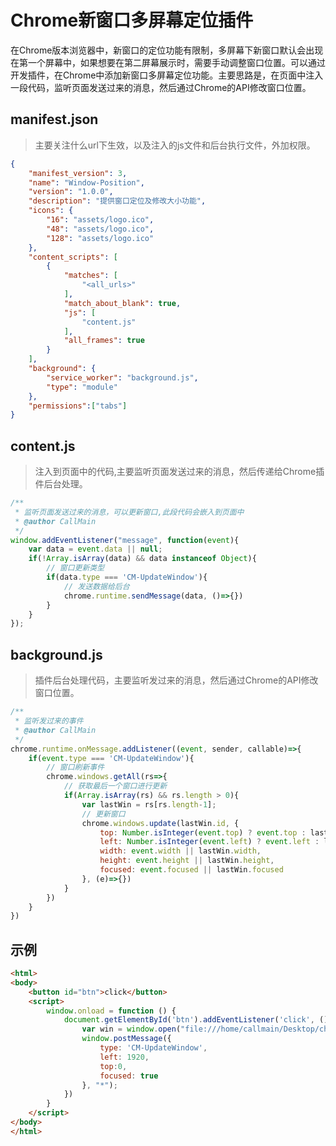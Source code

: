 # Chrome新窗口多屏幕定位插件

在Chrome版本浏览器中，新窗口的定位功能有限制，多屏幕下新窗口默认会出现在第一个屏幕中，如果想要在第二屏幕展示时，需要手动调整窗口位置。可以通过开发插件，在Chrome中添加新窗口多屏幕定位功能。主要思路是，在页面中注入一段代码，监听页面发送过来的消息，然后通过Chrome的API修改窗口位置。

## manifest.json

> 主要关注什么url下生效，以及注入的js文件和后台执行文件，外加权限。

```json
{
    "manifest_version": 3,
    "name": "Window-Position",
    "version": "1.0.0",
    "description": "提供窗口定位及修改大小功能",
    "icons": {
        "16": "assets/logo.ico",
        "48": "assets/logo.ico",
        "128": "assets/logo.ico"
    },
    "content_scripts": [
        {
            "matches": [
                "<all_urls>"
            ],
            "match_about_blank": true,
            "js": [
                "content.js"
            ],
            "all_frames": true
        }
    ],
    "background": {
        "service_worker": "background.js",
        "type": "module"
    },
    "permissions":["tabs"]
}
```

## content.js

> 注入到页面中的代码,主要监听页面发送过来的消息，然后传递给Chrome插件后台处理。

```javascript
/**
 * 监听页面发送过来的消息，可以更新窗口,此段代码会嵌入到页面中
 * @author CallMain
 */
window.addEventListener("message", function(event){
    var data = event.data || null;
    if(!Array.isArray(data) && data instanceof Object){
        // 窗口更新类型
        if(data.type === 'CM-UpdateWindow'){
            // 发送数据给后台
            chrome.runtime.sendMessage(data, ()=>{})
        }
    }
});
```

## background.js

> 插件后台处理代码，主要监听发过来的消息，然后通过Chrome的API修改窗口位置。

```javascript
/**
 * 监听发过来的事件
 * @author CallMain
 */
chrome.runtime.onMessage.addListener((event, sender, callable)=>{
    if(event.type === 'CM-UpdateWindow'){
        // 窗口刷新事件
        chrome.windows.getAll(rs=>{
            // 获取最后一个窗口进行更新
            if(Array.isArray(rs) && rs.length > 0){
                var lastWin = rs[rs.length-1];
                // 更新窗口
                chrome.windows.update(lastWin.id, {
                    top: Number.isInteger(event.top) ? event.top : lastWin.top,
                    left: Number.isInteger(event.left) ? event.left : lastWin.left,
                    width: event.width || lastWin.width,
                    height: event.height || lastWin.height,
                    focused: event.focused || lastWin.focused
                }, (e)=>{})
            }
        })
    }
})
```

## 示例

``` html
<html>
<body>
    <button id="btn">click</button>
    <script>
        window.onload = function () {
            document.getElementById('btn').addEventListener('click', () => {
                var win = window.open("file:///home/callmain/Desktop/chrome/index.html", '_blank', 'width=1366,height=800');
                window.postMessage({
                    type: 'CM-UpdateWindow',
                    left: 1920,
                    top:0,
                    focused: true
                }, "*");
            })
        }
    </script>
</body>
</html>
```